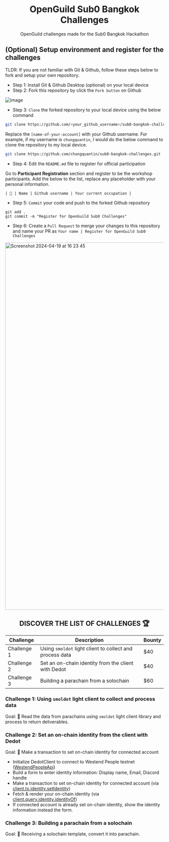 <div align="center">

# OpenGuild Sub0 Bangkok Challenges

OpenGuild challenges made for the Sub0 Bangkok Hackathon

</div>

## (Optional) Setup environment and register for the challenges

TLDR: If you are not familiar with Git & Github, follow these steps below to fork and setup your own repository.

- Step 1: Install Git & Github Desktop (optional) on your local device
- Step 2: Fork this repository by click the `Fork button` on Github

![image](https://github.com/openguild-labs/open-hack-rust-starter/assets/56880684/7fa2f01a-b523-4208-92db-d8af7a274d98)

- Step 3: `Clone` the forked repository to your local device using the below command

```sh
git clone https://github.com/<your_github_username>/sub0-bangkok-challenges.git
```

Replace the `[name-of-your-account]` with your Github username. For example, if my username is `chungquantin`, I would do the below command to clone the repository to my local device.

```sh
git clone https://github.com/chungquantin/sub0-bangkok-challenges.git
```

- Step 4: Edit the `README.md` file to register for official participation

Go to **Participant Registration** section and register to be the workshop participants. Add the below to the list, replace any placeholder with your personal information.

```
| 🦄 | Name | Github username | Your current occupation |
```

- Step 5: `Commit` your code and push to the forked Github repository

```
git add .
git commit -m "Register for OpenGuild Sub0 Challenges"
```

- Step 6: Create a `Pull Request` to merge your changes to this repository and name your PR as `Your name | Register for OpenGuild Sub0 Challenges`

<img width="1166" alt="Screenshot 2024-04-19 at 16 23 45" src="https://github.com/openguild-labs/open-hack-rust-starter/assets/56880684/7554ca7d-da68-4a23-893a-4f2c11a78d37">

<div align="center">

## DISCOVER THE LIST OF CHALLENGES 🏆

| Challenge   | Description                                              | Bounty |
| ----------- | -------------------------------------------------------- | ------ |
| Challenge 1 | Using `smoldot` light client to collect and process data | $40    |
| Challenge 2 | Set an on-chain identity from the client with Dedot      | $40    |
| Challenge 3 | Building a parachain from a solochain                    | $60    |

</div>

### Challenge 1: Using `smoldot` light client to collect and process data

Goal: 🎯 Read the data from parachains using `smoldot` light client library and process to return deliverables.

### Challenge 2: Set an on-chain identity from the client with Dedot

Goal: 🎯 Make a transaction to set on-chain identity for connected account

- Initialize DedotClient to connect to Westend People testnet ([WestendPeopleApi](https://github.com/dedotdev/chaintypes/blob/7baa48e8e8e3c8e2dce4ad9ece0a11b9ae98934a/packages/chaintypes/src/westendPeople/index.d.ts#L24))
- Build a form to enter identity information: Display name, Email, Discord handle
- Make a transaction to set on-chain identity for connected account (via [client.tx.identity.setIdentity](https://github.com/dedotdev/chaintypes/blob/7baa48e8e8e3c8e2dce4ad9ece0a11b9ae98934a/packages/chaintypes/src/westendPeople/tx.d.ts#L2283-L2295))
- Fetch & render your on-chain identity (via [client.query.identity.identityOf](https://github.com/dedotdev/chaintypes/blob/7baa48e8e8e3c8e2dce4ad9ece0a11b9ae98934a/packages/chaintypes/src/westendPeople/query.d.ts#L1130-L1134))
- If connected account is already set on-chain identity, show the identity information instead the form.

### Challenge 3: Building a parachain from a solochain

Goal: 🎯 Receiving a solochain template, convert it into parachain.
